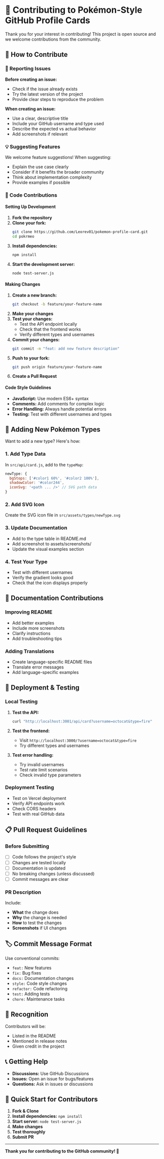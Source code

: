# 🤝 Contributing to Pokémon-Style GitHub Profile Cards

Thank you for your interest in contributing! This project is open source and we welcome contributions from the community.

## 🎯 How to Contribute

### 🐛 Reporting Issues

**Before creating an issue:**
- Check if the issue already exists
- Try the latest version of the project
- Provide clear steps to reproduce the problem

**When creating an issue:**
- Use a clear, descriptive title
- Include your GitHub username and type used
- Describe the expected vs actual behavior
- Add screenshots if relevant

### 💡 Suggesting Features

We welcome feature suggestions! When suggesting:
- Explain the use case clearly
- Consider if it benefits the broader community
- Think about implementation complexity
- Provide examples if possible

### 🔧 Code Contributions

#### Setting Up Development

1. **Fork the repository**
2. **Clone your fork:**
   ```bash
   git clone https://github.com/Leorev01/pokemon-profile-card.git
   cd pokrmeo
   ```
3. **Install dependencies:**
   ```bash
   npm install
   ```
4. **Start the development server:**
   ```bash
   node test-server.js
   ```

#### Making Changes

1. **Create a new branch:**
   ```bash
   git checkout -b feature/your-feature-name
   ```
2. **Make your changes**
3. **Test your changes:**
   - Test the API endpoint locally
   - Check that the frontend works
   - Verify different types and usernames
4. **Commit your changes:**
   ```bash
   git commit -m "feat: add new feature description"
   ```
5. **Push to your fork:**
   ```bash
   git push origin feature/your-feature-name
   ```
6. **Create a Pull Request**

#### Code Style Guidelines

- **JavaScript:** Use modern ES6+ syntax
- **Comments:** Add comments for complex logic
- **Error Handling:** Always handle potential errors
- **Testing:** Test with different usernames and types

## 🎨 Adding New Pokémon Types

Want to add a new type? Here's how:

### 1. Add Type Data

In `src/api/card.js`, add to the `typeMap`:

```javascript
newType: {
  bgStops: ['#color1 60%', '#color2 100%'],
  shadowColor: '#color244',
  iconSvg: '<path ... />' // SVG path data
}
```

### 2. Add SVG Icon

Create the SVG icon file in `src/assets/types/newType.svg`

### 3. Update Documentation

- Add to the type table in README.md
- Add screenshot to assets/screenshots/
- Update the visual examples section

### 4. Test Your Type

- Test with different usernames
- Verify the gradient looks good
- Check that the icon displays properly

## 📝 Documentation Contributions

### Improving README

- Add better examples
- Include more screenshots
- Clarify instructions
- Add troubleshooting tips

### Adding Translations

- Create language-specific README files
- Translate error messages
- Add language-specific examples

## 🚀 Deployment & Testing

### Local Testing

1. **Test the API:**
   ```bash
   curl "http://localhost:3001/api/card?username=octocat&type=fire"
   ```

2. **Test the frontend:**
   - Visit `http://localhost:3000/?username=octocat&type=fire`
   - Try different types and usernames

3. **Test error handling:**
   - Try invalid usernames
   - Test rate limit scenarios
   - Check invalid type parameters

### Deployment Testing

- Test on Vercel deployment
- Verify API endpoints work
- Check CORS headers
- Test with real GitHub data

## 📋 Pull Request Guidelines

### Before Submitting

- [ ] Code follows the project's style
- [ ] Changes are tested locally
- [ ] Documentation is updated
- [ ] No breaking changes (unless discussed)
- [ ] Commit messages are clear

### PR Description

Include:
- **What** the change does
- **Why** the change is needed
- **How** to test the changes
- **Screenshots** if UI changes

## 🏷️ Commit Message Format

Use conventional commits:
- `feat:` New features
- `fix:` Bug fixes
- `docs:` Documentation changes
- `style:` Code style changes
- `refactor:` Code refactoring
- `test:` Adding tests
- `chore:` Maintenance tasks

## 🎉 Recognition

Contributors will be:
- Listed in the README
- Mentioned in release notes
- Given credit in the project

## 📞 Getting Help

- **Discussions:** Use GitHub Discussions
- **Issues:** Open an issue for bugs/features
- **Questions:** Ask in issues or discussions

## 🚀 Quick Start for Contributors

1. **Fork & Clone**
2. **Install dependencies:** `npm install`
3. **Start server:** `node test-server.js`
4. **Make changes**
5. **Test thoroughly**
6. **Submit PR**

---

**Thank you for contributing to the GitHub community! 🌟**
